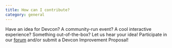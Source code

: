 ```yaml
---
title: How can I contribute?
category: general
---
```

Have an idea for Devcon? A community-run event? A cool interactive experience? Something out-of-the-box? Let us hear your idea! Participate in our [forum](https://forum.devcon.org/) and/or submit a Devcon Improvement Proposal!